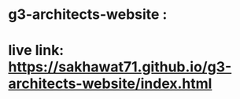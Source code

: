 # g3-architects-website : 
# live link: https://sakhawat71.github.io/g3-architects-website/index.html
